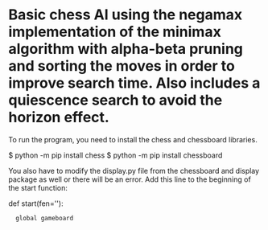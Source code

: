 # Basic chess AI using the negamax implementation of the minimax algorithm with alpha-beta pruning and sorting the moves in order to improve search time. Also includes a quiescence search to avoid the horizon effect.

To run the program, you need to install the chess and chessboard libraries.

$ python -m pip install chess
$ python -m pip install chessboard

You also have to modify the display.py file from the chessboard and display package as well or there will be an error. Add this line to the beginning of the start function:

def start(fen=''):

      global gameboard
